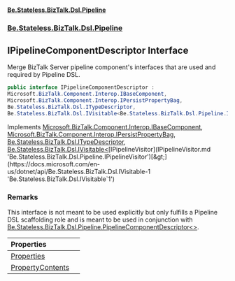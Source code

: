 #### [Be.Stateless.BizTalk.Dsl.Pipeline](README.md 'README')
### [Be.Stateless.BizTalk.Dsl.Pipeline](Be.Stateless.BizTalk.Dsl.Pipeline.md 'Be.Stateless.BizTalk.Dsl.Pipeline')

## IPipelineComponentDescriptor Interface

Merge BizTalk Server pipeline component's interfaces that are used and required by Pipeline DSL.

```csharp
public interface IPipelineComponentDescriptor :
Microsoft.BizTalk.Component.Interop.IBaseComponent,
Microsoft.BizTalk.Component.Interop.IPersistPropertyBag,
Be.Stateless.BizTalk.Dsl.ITypeDescriptor,
Be.Stateless.BizTalk.Dsl.IVisitable<Be.Stateless.BizTalk.Dsl.Pipeline.IPipelineVisitor>
```

Implements [Microsoft.BizTalk.Component.Interop.IBaseComponent](https://docs.microsoft.com/en-us/dotnet/api/Microsoft.BizTalk.Component.Interop.IBaseComponent 'Microsoft.BizTalk.Component.Interop.IBaseComponent'), [Microsoft.BizTalk.Component.Interop.IPersistPropertyBag](https://docs.microsoft.com/en-us/dotnet/api/Microsoft.BizTalk.Component.Interop.IPersistPropertyBag 'Microsoft.BizTalk.Component.Interop.IPersistPropertyBag'), [Be.Stateless.BizTalk.Dsl.ITypeDescriptor](https://docs.microsoft.com/en-us/dotnet/api/Be.Stateless.BizTalk.Dsl.ITypeDescriptor 'Be.Stateless.BizTalk.Dsl.ITypeDescriptor'), [Be.Stateless.BizTalk.Dsl.IVisitable&lt;](https://docs.microsoft.com/en-us/dotnet/api/Be.Stateless.BizTalk.Dsl.IVisitable-1 'Be.Stateless.BizTalk.Dsl.IVisitable`1')[IPipelineVisitor](IPipelineVisitor.md 'Be.Stateless.BizTalk.Dsl.Pipeline.IPipelineVisitor')[&gt;](https://docs.microsoft.com/en-us/dotnet/api/Be.Stateless.BizTalk.Dsl.IVisitable-1 'Be.Stateless.BizTalk.Dsl.IVisitable`1')

### Remarks
This interface is not meant to be used explicitly but only fulfills a Pipeline DSL scaffolding role and is meant
to be used in conjunction with [Be.Stateless.BizTalk.Dsl.Pipeline.PipelineComponentDescriptor&lt;&gt;](https://docs.microsoft.com/en-us/dotnet/api/Be.Stateless.BizTalk.Dsl.Pipeline.PipelineComponentDescriptor-1 'Be.Stateless.BizTalk.Dsl.Pipeline.PipelineComponentDescriptor`1').

| Properties | |
| :--- | :--- |
| [Properties](IPipelineComponentDescriptor.Properties.md 'Be.Stateless.BizTalk.Dsl.Pipeline.IPipelineComponentDescriptor.Properties') | |
| [PropertyContents](IPipelineComponentDescriptor.PropertyContents.md 'Be.Stateless.BizTalk.Dsl.Pipeline.IPipelineComponentDescriptor.PropertyContents') | |
